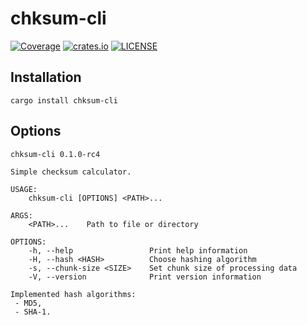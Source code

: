 # chksum-cli

[![Coverage](https://img.shields.io/codecov/c/gh/ventaquil/chksum?style=flat-square&flag=chksum-cli "Coverage")](https://app.codecov.io/gh/ventaquil/chksum/tree/master/chksum-cli)
[![crates.io](https://img.shields.io/crates/v/chksum-cli?style=flat-square "crates.io")](https://crates.io/crates/chksum-cli)
[![LICENSE](https://img.shields.io/github/license/ventaquil/chksum?style=flat-square "LICENSE")](https://github.com/ventaquil/chksum/blob/master/LICENSE)

## Installation

```shell
cargo install chksum-cli
```

## Options

```text
chksum-cli 0.1.0-rc4

Simple checksum calculator.

USAGE:
    chksum-cli [OPTIONS] <PATH>...

ARGS:
    <PATH>...    Path to file or directory

OPTIONS:
    -h, --help                 Print help information
    -H, --hash <HASH>          Choose hashing algorithm
    -s, --chunk-size <SIZE>    Set chunk size of processing data
    -V, --version              Print version information

Implemented hash algorithms:
 - MD5,
 - SHA-1.
```
